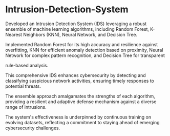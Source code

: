 # Intrusion-Detection-System

Developed an Intrusion Detection System (IDS) leveraging a robust ensemble of machine learning algorithms, including Random Forest, K-Nearest Neighbors (KNN), Neural Network, and Decision Tree.

Implemented Random Forest for its high accuracy and resilience against overfitting, KNN for efficient anomaly detection based on proximity, Neural Network for complex pattern recognition, and Decision Tree for transparent 

rule-based analysis.

This comprehensive IDS enhances cybersecurity by detecting and classifying suspicious network activities, ensuring timely responses to potential threats.

The ensemble approach amalgamates the strengths of each algorithm, providing a resilient and adaptive defense mechanism against a diverse range of intrusions.

The system's effectiveness is underpinned by continuous training on evolving datasets, reflecting a commitment to staying ahead of emerging cybersecurity challenges.
 
